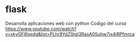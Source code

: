 # flask
Desarrolla aplicaciones web con python
Codigo del curso https://www.youtube.com/watch?v=xkyGFl6xedg&list=PLhr9YdZStgI3RasA0Suhw7jx4iRPfmrca
